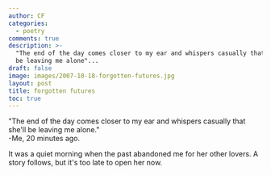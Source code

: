 ```yaml
---
author: CF
categories:
  - poetry
comments: true
description: >-
  "The end of the day comes closer to my ear and whispers casually that she'll
  be leaving me alone"...
draft: false
image: images/2007-10-18-forgotten-futures.jpg
layout: post
title: forgotten futures
toc: true
---
```

    
"The end of the day comes closer to my ear and whispers casually that she'll be leaving me alone."    
\-Me, 20 minutes ago.    
    
It was a quiet morning when the past abandoned me for her other lovers. A story follows, but it's too late to open her now.    
